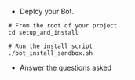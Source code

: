 
* Deploy your Bot.  
    
```
# From the root of your project... 
cd setup_and_install 
	
# Run the install script
./bot_install_sandbox.sh 
```
    
* Answer the questions asked


